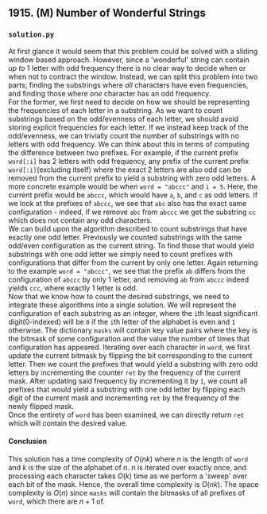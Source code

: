 ## 1915. (M) Number of Wonderful Strings

### `solution.py`
At first glance it would seem that this problem could be solved with a sliding window based approach. However, since a 'wonderful' string can contain *up to* 1 letter with odd frequency there is no clear way to decide when or when not to contract the window. Instead, we can split this problem into two parts; finding the substrings where *all* characters have even frequencies, and finding those where *one* character has an odd frequency.  
For the former, we first need to decide on how we should be representing the frequencies of each letter in a substring. As we want to count substrings based on the odd/evenness of each letter, we should avoid storing explicit frequencies for each letter. If we instead keep track of the odd/evenness, we can trivially count the number of substrings with no letters with odd frequency. We can think about this in terms of computing the difference between two prefixes. For example, if the current prefix `word[:i]` has 2 letters with odd frequency, any prefix of the current prefix `word[:i]`(excluding itself) where the exact 2 letters are also odd can be removed from the current prefix to yield a substring with zero odd letters. A more concrete example would be when `word = "abccc"` and `i = 5`. Here, the current prefix would be `abccc`, which would have `a`, `b`, and `c` as odd letters. If we look at the prefixes of `abccc`, we see that `abc` also has the exact same configuration - indeed, if we remove `abc` from `abccc` we get the substring `cc` which does not contain any odd characters.  
We can build upon the algorithm described to count substrings that have exactly one odd letter. Previously we counted substrings with the same odd/even configuration as the current string. To find those that would yield substrings with one odd letter we simply need to count prefixes with configurations that differ from the current by only one letter. Again returning to the example `word = "abccc"`, we see that the prefix `ab` differs from the configuration of `abccc` by only 1 letter, and removing `ab` from `abccc` indeed yields `ccc`, where exactly 1 letter is odd.  
Now that we know how to count the desired substrings, we need to integrate these algorithms into a single solution. We will represent the configuration of each substring as an integer, where the `i`th least significant digit(0-indexed) will be `0` if the `i`th letter of the alphabet is even and `1` otherwise. The dictionary `masks` will contain key value pairs where the key is the bitmask of some configuration and the value the number of times that configuration has appeared. Iterating over each character in `word`, we first update the current bitmask by flipping the bit corresponding to the current letter. Then we count the prefixes that would yield a substring with zero odd letters by incrementing the counter `ret` by the frequency of the current mask. After updating said frequency by incrementing it by `1`, we count all prefixes that would yield a substring with one odd letter by flipping each digit of the current mask and incrementing `ret` by the frequency of the newly flipped mask.  
Once the entirety of `word` has been examined, we can directly return `ret` which will contain the desired value.  

#### Conclusion
This solution has a time complexity of $O(nk)$ where $n$ is the length of `word` and $k$ is the size of the alphabet of $n$. $n$ is iterated over exactly once, and processing each character takes $O(k)$ time as we perform a 'sweep' over each bit of the mask. Hence, the overall time complexity is $O(nk)$. The space complexity is $O(n)$ since `masks` will contain the bitmasks of all prefixes of `word`, which there are $n + 1$ of.  
  

